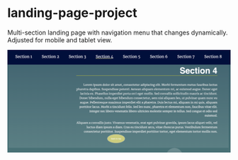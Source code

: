 # landing-page-project

Multi-section landing page with navigation menu that changes dynamically. Adjusted for mobile and tablet view.

![Screenshot](Screenshot.png)
